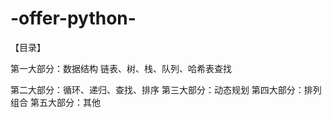 # -offer-python-

【目录】

  第一大部分：数据结构  链表、树、栈、队列、哈希表查找
  
  第二大部分：循环、递归、查找、排序 
  第三大部分：动态规划
  第四大部分：排列组合
  第五大部分：其他

